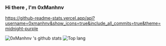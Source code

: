 ### Hi there , I'm 0xManhnv 

https://github-readme-stats.vercel.app/api?username=0xmanhnv&show_icons=true&include_all_commits=true&theme=midnight-purple

![0xManhnv 's github stats](https://github-readme-stats.vercel.app/api?username=0xmanhnv&show_icons=true&include_all_commits=true&theme=midnight-purple)
![Top lang](https://github-readme-stats.vercel.app/api/top-langs/?username=0xmanhnv&&langs_count=8&layout=compact&hide_border=true&theme=midnight-purple&show_icons=true) 
